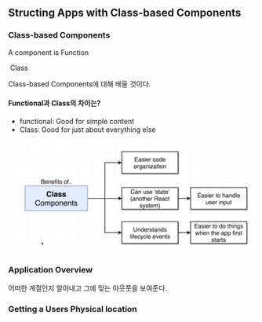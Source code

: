 ## Structing Apps with Class-based Components

### Class-based Components



A component is	Function

​					Class



Class-based Components에 대해 배울 것이다.

#### Functional과 Class의 차이는?

- functional: Good for simple content
- Class: Good for just about everything else



![image-20190106150131028](./assets/image-20190106150131028-6754491.png)

  

### Application Overview 

어떠한 계절인지 알아내고 그에 맞는 아웃풋을 보여준다.



### Getting a Users Physical location

